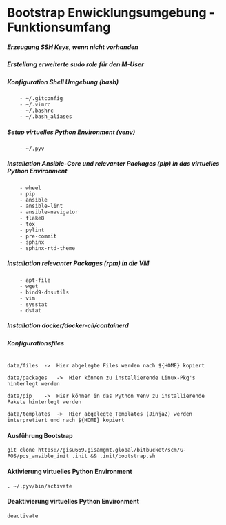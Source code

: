 # Bootstrap Enwicklungsumgebung - Funktionsumfang

##### Erzeugung SSH Keys, wenn nicht vorhanden 

##### Erstellung erweiterte sudo role für den M-User

##### Konfiguration Shell Umgebung (bash)
```
	- ~/.gitconfig
	- ~/.vimrc
	- ~/.bashrc
	- ~/.bash_aliases
```

##### Setup virtuelles Python Environment (venv) 
```
	- ~/.pyv
```

##### Installation Ansible-Core und relevanter Packages (pip) in das virtuelles Python Environment 
```
	- wheel
	- pip
	- ansible
	- ansible-lint
	- ansible-navigator
	- flake8
	- tox
	- pylint
	- pre-commit
	- sphinx
	- sphinx-rtd-theme
```

##### Installation relevanter Packages (rpm) in die VM
```
	- apt-file 
	- wget
	- bind9-dnsutils
	- vim
	- sysstat
	- dstat
```

##### Installation docker/docker-cli/containerd

##### Konfigurationsfiles
```

data/files	->	Hier abgelegte Files werden nach ${HOME} kopiert

data/packages	->	Hier können zu installierende Linux-Pkg's hinterlegt werden

data/pip	->	Hier können in das Python Venv zu installierende Pakete hinterlegt werden 

data/templates	->	Hier abgelegte Templates (Jinja2) werden interpretiert und nach ${HOME} kopiert

```

#### Ausführung Bootstrap 
```
git clone https://gisu669.gisamgmt.global/bitbucket/scm/G-POS/pos_ansible_init .init && .init/bootstrap.sh
```

#### Aktivierung virtuelles Python Environment
```
. ~/.pyv/bin/activate
```

#### Deaktivierung virtuelles Python Environment
```
deactivate
```
